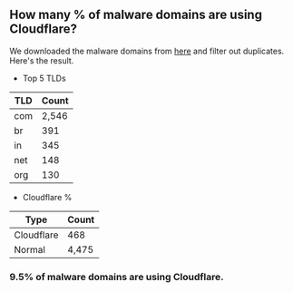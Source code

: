 ## How many % of malware domains are using Cloudflare?


We downloaded the malware domains from [here](https://urlhaus.abuse.ch) and filter out duplicates.
Here's the result.


[//]: # (start replacement)


- Top 5 TLDs

| TLD | Count |
| --- | --- |
| com | 2,546 |
| br | 391 |
| in | 345 |
| net | 148 |
| org | 130 |


- Cloudflare %

| Type | Count |
| --- | --- |
| Cloudflare | 468 |
| Normal | 4,475 |


### 9.5% of malware domains are using Cloudflare.
